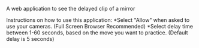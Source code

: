 A web application to see the delayed clip of a mirror

Instructions on how to use this application:
*Select "Allow" when asked to use your cameras. (Full Screen Browser Recommended)
*Select delay time between 1-60 seconds, based on the move you want to practice. (Default delay is 5 seconds)
